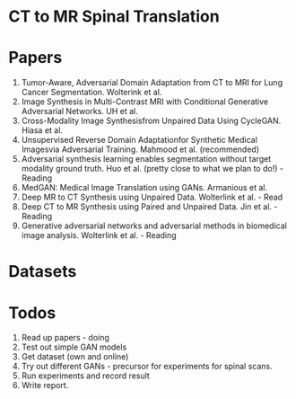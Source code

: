 # CT to MR Spinal Translation

# Papers
1. Tumor-Aware, Adversarial Domain Adaptation from CT to MRI for Lung Cancer Segmentation. Wolterink et al.
2. Image Synthesis in Multi-Contrast MRI with Conditional Generative Adversarial Networks. UH et al.
3. Cross-Modality Image Synthesisfrom Unpaired Data Using CycleGAN. Hiasa et al.
4. Unsupervised Reverse Domain Adaptationfor Synthetic Medical Imagesvia Adversarial Training. Mahmood et al. (recommended)
5. Adversarial synthesis learning enables segmentation without target modality ground truth. Huo et al. (pretty close to what we plan to do!) - Reading
6. MedGAN: Medical Image Translation using GANs. Armanious et al.
7. Deep MR to CT Synthesis using Unpaired Data. Wolterlink et al. - Read
8. Deep CT to MR Synthesis using Paired and Unpaired Data. Jin et al. - Reading
9. Generative adversarial networks and adversarial methods in biomedical image analysis. Wolterlink et al. - Reading

# Datasets

# Todos
1. Read up papers - doing
2. Test out simple GAN models
3. Get dataset (own and online)
4. Try out different GANs - precursor for experiments for spinal scans.
5. Run experiments and record result
6. Write report.
